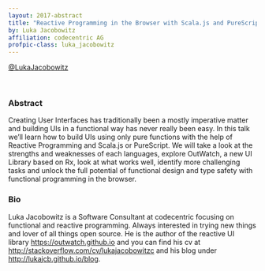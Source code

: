 ```yaml
---
layout: 2017-abstract
title: "Reactive Programming in the Browser with Scala.js and PureScript"
by: Luka Jacobowitz
affiliation: codecentric AG
profpic-class: luka_jacobowitz
---
```


[@LukaJacobowitz](https://twitter.com/LukaJacobowitz)

<br/>

### Abstract

Creating User Interfaces has traditionally been a mostly imperative matter and building UIs in a functional way has never really been easy. In this talk we’ll learn how to build UIs using only pure functions with the help of Reactive Programming and Scala.js or PureScript. We will take a look at the strengths and weaknesses of each languages, explore OutWatch, a new UI Library based on Rx, look at what works well, identify more challenging tasks and unlock the full potential of functional design and type safety with functional programming in the browser.

### Bio

Luka Jacobowitz is a Software Consultant at codecentric focusing on functional and reactive programming. Always interested in trying new things and lover of all things open source.  He is the author of the reactive UI library https://outwatch.github.io and you can find his cv at http://stackoverflow.com/cv/lukajacobowitzc and his blog under http://lukajcb.github.io/blog.

